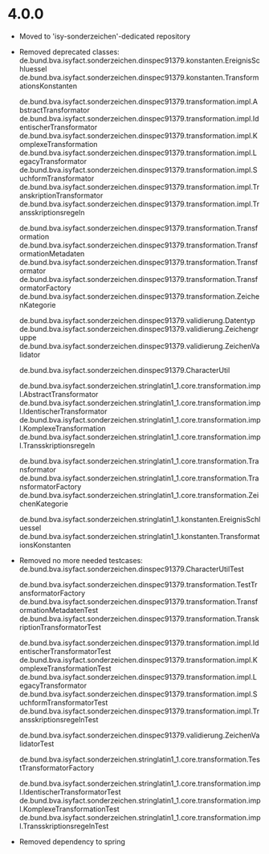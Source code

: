 # 4.0.0
- Moved to 'isy-sonderzeichen'-dedicated repository
- Removed deprecated classes:
	de.bund.bva.isyfact.sonderzeichen.dinspec91379.konstanten.EreignisSchluessel
	de.bund.bva.isyfact.sonderzeichen.dinspec91379.konstanten.TransformationsKonstanten
	
	de.bund.bva.isyfact.sonderzeichen.dinspec91379.transformation.impl.AbstractTransformator
	de.bund.bva.isyfact.sonderzeichen.dinspec91379.transformation.impl.IdentischerTransformator
	de.bund.bva.isyfact.sonderzeichen.dinspec91379.transformation.impl.KomplexeTransformation
	de.bund.bva.isyfact.sonderzeichen.dinspec91379.transformation.impl.LegacyTransformator
	de.bund.bva.isyfact.sonderzeichen.dinspec91379.transformation.impl.SuchformTransformator
	de.bund.bva.isyfact.sonderzeichen.dinspec91379.transformation.impl.TranskriptionTransformator
	de.bund.bva.isyfact.sonderzeichen.dinspec91379.transformation.impl.Transskriptionsregeln
	
	de.bund.bva.isyfact.sonderzeichen.dinspec91379.transformation.Transformation
	de.bund.bva.isyfact.sonderzeichen.dinspec91379.transformation.TransformationMetadaten
	de.bund.bva.isyfact.sonderzeichen.dinspec91379.transformation.Transformator
	de.bund.bva.isyfact.sonderzeichen.dinspec91379.transformation.TransformatorFactory
	de.bund.bva.isyfact.sonderzeichen.dinspec91379.transformation.ZeichenKategorie
	
	de.bund.bva.isyfact.sonderzeichen.dinspec91379.validierung.Datentyp
	de.bund.bva.isyfact.sonderzeichen.dinspec91379.validierung.Zeichengruppe
	de.bund.bva.isyfact.sonderzeichen.dinspec91379.validierung.ZeichenValidator
	
	de.bund.bva.isyfact.sonderzeichen.dinspec91379.CharacterUtil
	
	de.bund.bva.isyfact.sonderzeichen.stringlatin1_1.core.transformation.impl.AbstractTransformator
	de.bund.bva.isyfact.sonderzeichen.stringlatin1_1.core.transformation.impl.IdentischerTransformator
	de.bund.bva.isyfact.sonderzeichen.stringlatin1_1.core.transformation.impl.KomplexeTransformation
	de.bund.bva.isyfact.sonderzeichen.stringlatin1_1.core.transformation.impl.Transskriptionsregeln
	
	de.bund.bva.isyfact.sonderzeichen.stringlatin1_1.core.transformation.Transformator
	de.bund.bva.isyfact.sonderzeichen.stringlatin1_1.core.transformation.TransformatorFactory
	de.bund.bva.isyfact.sonderzeichen.stringlatin1_1.core.transformation.ZeichenKategorie
	
	
	de.bund.bva.isyfact.sonderzeichen.stringlatin1_1.konstanten.EreignisSchluessel
	de.bund.bva.isyfact.sonderzeichen.stringlatin1_1.konstanten.TransformationsKonstanten
	
- Removed no more needed testcases:
	de.bund.bva.isyfact.sonderzeichen.dinspec91379.CharacterUtilTest
	
	de.bund.bva.isyfact.sonderzeichen.dinspec91379.transformation.TestTransformatorFactory
	de.bund.bva.isyfact.sonderzeichen.dinspec91379.transformation.TransformationMetadatenTest
	de.bund.bva.isyfact.sonderzeichen.dinspec91379.transformation.TranskriptionTransformatorTest

	de.bund.bva.isyfact.sonderzeichen.dinspec91379.transformation.impl.IdentischerTransformatorTest
	de.bund.bva.isyfact.sonderzeichen.dinspec91379.transformation.impl.KomplexeTransformationTest
	de.bund.bva.isyfact.sonderzeichen.dinspec91379.transformation.impl.LegacyTransformator
	de.bund.bva.isyfact.sonderzeichen.dinspec91379.transformation.impl.SuchformTransformatorTest
	de.bund.bva.isyfact.sonderzeichen.dinspec91379.transformation.impl.TransskriptionsregelnTest
	
	de.bund.bva.isyfact.sonderzeichen.dinspec91379.validierung.ZeichenValidatorTest
	
	de.bund.bva.isyfact.sonderzeichen.stringlatin1_1.core.transformation.TestTransformatorFactory
	
	de.bund.bva.isyfact.sonderzeichen.stringlatin1_1.core.transformation.impl.IdentischerTransformatorTest
	de.bund.bva.isyfact.sonderzeichen.stringlatin1_1.core.transformation.impl.KomplexeTransformationTest
	de.bund.bva.isyfact.sonderzeichen.stringlatin1_1.core.transformation.impl.TransskriptionsregelnTest

- Removed dependency to spring
	
	
	